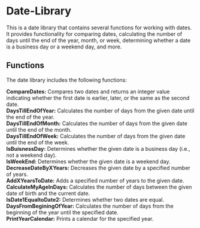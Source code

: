 # Date-Library
This is a date library that contains several functions for working with dates. It provides functionality for comparing dates, calculating the number of days until the end of the year, month, or week, determining whether a date is a business day or a weekend day, and more.

## Functions
The date library includes the following functions:  

**CompareDates:** Compares two dates and returns an integer value indicating whether the first date is earlier, later, or the same as the second date.  
**DaysTillEndOfYear:** Calculates the number of days from the given date until the end of the year.  
**DaysTillEndOfMonth:** Calculates the number of days from the given date until the end of the month.  
**DaysTillEndOfWeek:** Calculates the number of days from the given date until the end of the week.  
**IsBuisnessDay:** Determines whether the given date is a business day (i.e., not a weekend day).  
**IsWeekEnd:** Determines whether the given date is a weekend day.  
**DecreaseDateByXYears:** Decreases the given date by a specified number of years.  
**AddXYearsToDate:** Adds a specified number of years to the given date.  
**CalculateMyAgeInDays:** Calculates the number of days between the given date of birth and the current date.  
**IsDate1EqualtoDate2:** Determines whether two dates are equal.  
**DaysFromBeginingOfYear:** Calculates the number of days from the beginning of the year until the specified date.  
**PrintYearCalendar:** Prints a calendar for the specified year.  
